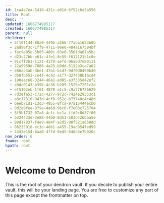 ```yaml
---
id: 1ca4a7ea-5410-431c-a01d-6f52c6a3a556
title: Root
desc: ''
updated: 1606774985117
created: 1606774985117
parent: null
children:
  - 5f19f144-80a9-449b-a266-77aba1653b0b
  - 2ad98f3c-1ff9-4711-98e0-484a167394bf
  - fec9e85e-5b85-480c-83e0-3501da87a5bc
  - d23c27bb-e61c-4fe1-8c55-f612121c1c0e
  - 91cff2b3-1121-41f0-aefd-06a6d7e80111
  - 22a5959d-7086-4a25-b9dd-5132b3ca7a62
  - e86ac3ab-dbe1-47a1-bcd7-9df0d0490b40
  - d50fb553-ce4f-4c42-a1f7-d27438b16cd4
  - 190aac68-3244-46a1-ad85-a3f335d42ef2
  - e8dc0143-b39b-4c36-b209-15f5e7251c2d
  - ef5162eb-1f61-4878-a1c5-c9a776726629
  - 7d3efa53-c72c-4277-972c-7424e29353c1
  - a8c17310-943d-4cf0-952c-b73740c4c48d
  - 6eeb71d1-13d3-4955-8fca-97a15444ecb0
  - 0d2e9fee-979a-4a6d-96c0-f7e03c725704
  - 8f5b1732-07a8-4cfc-bc1a-ffd9c8d37f00
  - b324433e-3e88-44b0-8d51-503b426bba5e
  - 99d17837-f4e9-484f-a2d5-98f521a650dd
  - 08235910-ec3d-4db1-a455-19ad954fed99
  - 4343e154-8aa0-4ffd-9ed5-64db3e7b926c
nav_order: 6
fname: root
hpath: root
---
```

# Welcome to Dendron

This is the root of your dendron vault. If you decide to publish your entire vault, this will be your landing page. You are free to customize any part of this page except the frontmatter on top. 

